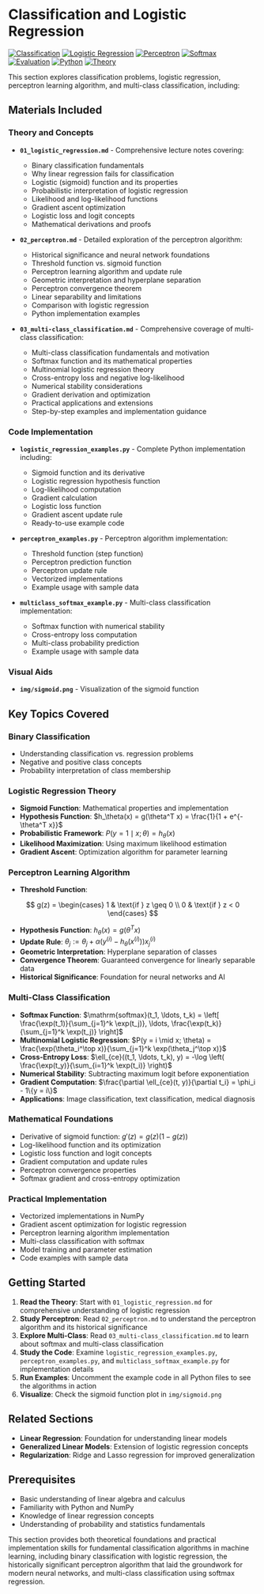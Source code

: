# Classification and Logistic Regression

[![Classification](https://img.shields.io/badge/Classification-Binary%20%26%20Multiclass-blue.svg)](https://en.wikipedia.org/wiki/Statistical_classification)
[![Logistic Regression](https://img.shields.io/badge/Logistic%20Regression-GLM%20Family-green.svg)](https://en.wikipedia.org/wiki/Logistic_regression)
[![Perceptron](https://img.shields.io/badge/Perceptron-Neural%20Network%20Foundation-red.svg)](https://en.wikipedia.org/wiki/Perceptron)
[![Softmax](https://img.shields.io/badge/Softmax-Multiclass%20Classification-purple.svg)](https://en.wikipedia.org/wiki/Softmax_function)
[![Evaluation](https://img.shields.io/badge/Evaluation-Metrics%20%26%20Validation-purple.svg)](https://en.wikipedia.org/wiki/Evaluation_of_binary_classifiers)
[![Python](https://img.shields.io/badge/Python-Implementation-yellow.svg)](https://python.org)
[![Theory](https://img.shields.io/badge/Theory-Practical%20Examples-orange.svg)](https://github.com)

This section explores classification problems, logistic regression, perceptron learning algorithm, and multi-class classification, including:

## Materials Included

### Theory and Concepts
- **`01_logistic_regression.md`** - Comprehensive lecture notes covering:
  - Binary classification fundamentals
  - Why linear regression fails for classification
  - Logistic (sigmoid) function and its properties
  - Probabilistic interpretation of logistic regression
  - Likelihood and log-likelihood functions
  - Gradient ascent optimization
  - Logistic loss and logit concepts
  - Mathematical derivations and proofs

- **`02_perceptron.md`** - Detailed exploration of the perceptron algorithm:
  - Historical significance and neural network foundations
  - Threshold function vs. sigmoid function
  - Perceptron learning algorithm and update rule
  - Geometric interpretation and hyperplane separation
  - Perceptron convergence theorem
  - Linear separability and limitations
  - Comparison with logistic regression
  - Python implementation examples

- **`03_multi-class_classification.md`** - Comprehensive coverage of multi-class classification:
  - Multi-class classification fundamentals and motivation
  - Softmax function and its mathematical properties
  - Multinomial logistic regression theory
  - Cross-entropy loss and negative log-likelihood
  - Numerical stability considerations
  - Gradient derivation and optimization
  - Practical applications and extensions
  - Step-by-step examples and implementation guidance

### Code Implementation
- **`logistic_regression_examples.py`** - Complete Python implementation including:
  - Sigmoid function and its derivative
  - Logistic regression hypothesis function
  - Log-likelihood computation
  - Gradient calculation
  - Logistic loss function
  - Gradient ascent update rule
  - Ready-to-use example code

- **`perceptron_examples.py`** - Perceptron algorithm implementation:
  - Threshold function (step function)
  - Perceptron prediction function
  - Perceptron update rule
  - Vectorized implementations
  - Example usage with sample data

- **`multiclass_softmax_example.py`** - Multi-class classification implementation:
  - Softmax function with numerical stability
  - Cross-entropy loss computation
  - Multi-class probability prediction
  - Example usage with sample data

### Visual Aids
- **`img/sigmoid.png`** - Visualization of the sigmoid function

## Key Topics Covered

### Binary Classification
- Understanding classification vs. regression problems
- Negative and positive class concepts
- Probability interpretation of class membership

### Logistic Regression Theory
- **Sigmoid Function**: Mathematical properties and implementation
- **Hypothesis Function**: $h_\theta(x) = g(\theta^T x) = \frac{1}{1 + e^{-\theta^T x}}$
- **Probabilistic Framework**: $P(y = 1 \mid x; \theta) = h_\theta(x)$
- **Likelihood Maximization**: Using maximum likelihood estimation
- **Gradient Ascent**: Optimization algorithm for parameter learning

### Perceptron Learning Algorithm
- **Threshold Function**: 

$$
g(z) = \begin{cases} 
1 & \text{if } z \geq 0 \\ 
0 & \text{if } z < 0 
\end{cases}
$$

- **Hypothesis Function**: $h_\theta(x) = g(\theta^T x)$
- **Update Rule**: $\theta_j := \theta_j + \alpha \left( y^{(i)} - h_\theta(x^{(i)}) \right) x_j^{(i)}$
- **Geometric Interpretation**: Hyperplane separation of classes
- **Convergence Theorem**: Guaranteed convergence for linearly separable data
- **Historical Significance**: Foundation for neural networks and AI

### Multi-Class Classification
- **Softmax Function**: $\mathrm{softmax}(t_1, \ldots, t_k) = \left[ \frac{\exp(t_1)}{\sum_{j=1}^k \exp(t_j)}, \ldots, \frac{\exp(t_k)}{\sum_{j=1}^k \exp(t_j)} \right]$
- **Multinomial Logistic Regression**: $P(y = i \mid x; \theta) = \frac{\exp(\theta_i^\top x)}{\sum_{j=1}^k \exp(\theta_j^\top x)}$
- **Cross-Entropy Loss**: $\ell_{ce}((t_1, \ldots, t_k), y) = -\log \left( \frac{\exp(t_y)}{\sum_{i=1}^k \exp(t_i)} \right)$
- **Numerical Stability**: Subtracting maximum logit before exponentiation
- **Gradient Computation**: $\frac{\partial \ell_{ce}(t, y)}{\partial t_i} = \phi_i - 1\{y = i\}$
- **Applications**: Image classification, text classification, medical diagnosis

### Mathematical Foundations
- Derivative of sigmoid function: $g'(z) = g(z)(1 - g(z))$
- Log-likelihood function and its optimization
- Logistic loss function and logit concepts
- Gradient computation and update rules
- Perceptron convergence properties
- Softmax gradient and cross-entropy optimization

### Practical Implementation
- Vectorized implementations in NumPy
- Gradient ascent optimization for logistic regression
- Perceptron learning algorithm implementation
- Multi-class classification with softmax
- Model training and parameter estimation
- Code examples with sample data

## Getting Started

1. **Read the Theory**: Start with `01_logistic_regression.md` for comprehensive understanding of logistic regression
2. **Study Perceptron**: Read `02_perceptron.md` to understand the perceptron algorithm and its historical significance
3. **Explore Multi-Class**: Read `03_multi-class_classification.md` to learn about softmax and multi-class classification
4. **Study the Code**: Examine `logistic_regression_examples.py`, `perceptron_examples.py`, and `multiclass_softmax_example.py` for implementation details
5. **Run Examples**: Uncomment the example code in all Python files to see the algorithms in action
6. **Visualize**: Check the sigmoid function plot in `img/sigmoid.png`

## Related Sections

- **Linear Regression**: Foundation for understanding linear models
- **Generalized Linear Models**: Extension of logistic regression concepts
- **Regularization**: Ridge and Lasso regression for improved generalization

## Prerequisites

- Basic understanding of linear algebra and calculus
- Familiarity with Python and NumPy
- Knowledge of linear regression concepts
- Understanding of probability and statistics fundamentals

This section provides both theoretical foundations and practical implementation skills for fundamental classification algorithms in machine learning, including binary classification with logistic regression, the historically significant perceptron algorithm that laid the groundwork for modern neural networks, and multi-class classification using softmax regression. 